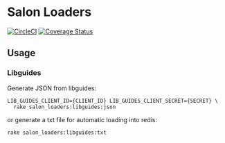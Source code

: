 # Salon Loaders

[![CircleCI](https://circleci.com/gh/NYULibraries/salon_loaders.svg?style=svg)](https://circleci.com/gh/NYULibraries/salon_loaders)
[![Coverage Status](https://coveralls.io/repos/github/NYULibraries/salon_loaders/badge.svg)](https://coveralls.io/github/NYULibraries/salon_loaders)

## Usage

### Libguides

Generate JSON from libguides:

```
LIB_GUIDES_CLIENT_ID={CLIENT_ID} LIB_GUIDES_CLIENT_SECRET={SECRET} \
  rake salon_loaders:libguides:json
```

or generate a txt file for automatic loading into redis:

```
rake salon_loaders:libguides:txt
```
